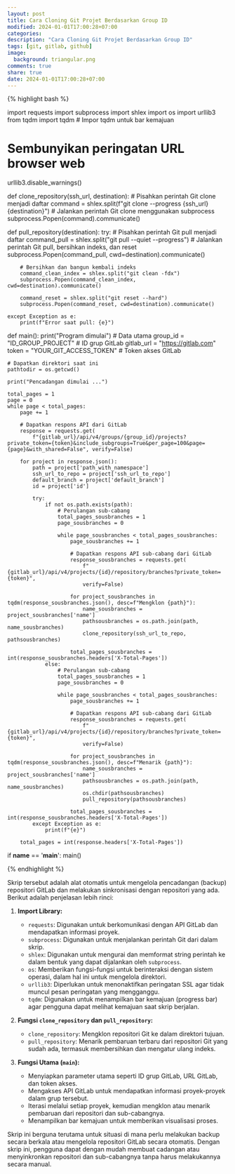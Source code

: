 ```yaml
---
layout: post
title: Cara Cloning Git Projet Berdasarkan Group ID
modified: 2024-01-01T17:00:28+07:00
categories:
description: "Cara Cloning Git Projet Berdasarkan Group ID"
tags: [git, gitlab, github]
image:
  background: triangular.png
comments: true
share: true
date: 2024-01-01T17:00:28+07:00
---
```


{% highlight bash %} 

import requests
import subprocess
import shlex
import os
import urllib3
from tqdm import tqdm  # Impor tqdm untuk bar kemajuan

# Sembunyikan peringatan URL browser web
urllib3.disable_warnings()

def clone_repository(ssh_url, destination):
    # Pisahkan perintah Git clone menjadi daftar
    command = shlex.split(f"git clone --progress {ssh_url} {destination}")
    # Jalankan perintah Git clone menggunakan subprocess
    subprocess.Popen(command).communicate()

def pull_repository(destination):
    try:
        # Pisahkan perintah Git pull menjadi daftar
        command_pull = shlex.split("git pull --quiet --progress")
        # Jalankan perintah Git pull, bersihkan indeks, dan reset
        subprocess.Popen(command_pull, cwd=destination).communicate()
        
        # Bersihkan dan bangun kembali indeks
        command_clean_index = shlex.split("git clean -fdx")
        subprocess.Popen(command_clean_index, cwd=destination).communicate()

        command_reset = shlex.split("git reset --hard")
        subprocess.Popen(command_reset, cwd=destination).communicate()

    except Exception as e:
        print(f"Error saat pull: {e}")

def main():
    print("Program dimulai")
    # Data utama
    group_id = "ID_GROUP_PROJECT"  # ID grup GitLab
    gitlab_url = "https://gitlab.com"
    token = "YOUR_GIT_ACCESS_TOKEN"  # Token akses GitLab

    # Dapatkan direktori saat ini
    pathtodir = os.getcwd()

    print("Pencadangan dimulai ...")

    total_pages = 1
    page = 0
    while page < total_pages:
        page += 1

        # Dapatkan respons API dari GitLab
        response = requests.get(
            f"{gitlab_url}/api/v4/groups/{group_id}/projects?private_token={token}&include_subgroups=True&per_page=100&page={page}&with_shared=False", verify=False)
        
        for project in response.json():
            path = project['path_with_namespace']
            ssh_url_to_repo = project['ssh_url_to_repo']
            default_branch = project['default_branch']
            id = project['id']

            try:
                if not os.path.exists(path):
                    # Perulangan sub-cabang
                    total_pages_sousbranches = 1
                    page_sousbranches = 0

                    while page_sousbranches < total_pages_sousbranches:
                        page_sousbranches += 1

                        # Dapatkan respons API sub-cabang dari GitLab
                        response_sousbranches = requests.get(
                            f"{gitlab_url}/api/v4/projects/{id}/repository/branches?private_token={token}",
                            verify=False)

                        for project_sousbranches in tqdm(response_sousbranches.json(), desc=f"Mengklon {path}"):
                            name_sousbranches = project_sousbranches['name']
                            pathsousbranches = os.path.join(path, name_sousbranches)
                            clone_repository(ssh_url_to_repo, pathsousbranches)

                        total_pages_sousbranches = int(response_sousbranches.headers['X-Total-Pages'])
                else:
                    # Perulangan sub-cabang
                    total_pages_sousbranches = 1
                    page_sousbranches = 0

                    while page_sousbranches < total_pages_sousbranches:
                        page_sousbranches += 1

                        # Dapatkan respons API sub-cabang dari GitLab
                        response_sousbranches = requests.get(
                            f"{gitlab_url}/api/v4/projects/{id}/repository/branches?private_token={token}",
                            verify=False)

                        for project_sousbranches in tqdm(response_sousbranches.json(), desc=f"Menarik {path}"):
                            name_sousbranches = project_sousbranches['name']
                            pathsousbranches = os.path.join(path, name_sousbranches)
                            os.chdir(pathsousbranches)
                            pull_repository(pathsousbranches)

                        total_pages_sousbranches = int(response_sousbranches.headers['X-Total-Pages'])
            except Exception as e:
                print(f"{e}")

        total_pages = int(response.headers['X-Total-Pages'])

if __name__ == '__main__':
    main()

{% endhighlight %}


Skrip tersebut adalah alat otomatis untuk mengelola pencadangan (backup) repositori GitLab dan melakukan sinkronisasi dengan repositori yang ada. Berikut adalah penjelasan lebih rinci:

1. **Import Library:**
   - `requests`: Digunakan untuk berkomunikasi dengan API GitLab dan mendapatkan informasi proyek.
   - `subprocess`: Digunakan untuk menjalankan perintah Git dari dalam skrip.
   - `shlex`: Digunakan untuk mengurai dan memformat string perintah ke dalam bentuk yang dapat dijalankan oleh `subprocess`.
   - `os`: Memberikan fungsi-fungsi untuk berinteraksi dengan sistem operasi, dalam hal ini untuk mengelola direktori.
   - `urllib3`: Diperlukan untuk menonaktifkan peringatan SSL agar tidak muncul pesan peringatan yang mengganggu.
   - `tqdm`: Digunakan untuk menampilkan bar kemajuan (progress bar) agar pengguna dapat melihat kemajuan saat skrip berjalan.

2. **Fungsi `clone_repository` dan `pull_repository`:**
   - `clone_repository`: Mengklon repositori Git ke dalam direktori tujuan.
   - `pull_repository`: Menarik pembaruan terbaru dari repositori Git yang sudah ada, termasuk membersihkan dan mengatur ulang indeks.

3. **Fungsi Utama (`main`):**
   - Menyiapkan parameter utama seperti ID grup GitLab, URL GitLab, dan token akses.
   - Mengakses API GitLab untuk mendapatkan informasi proyek-proyek dalam grup tersebut.
   - Iterasi melalui setiap proyek, kemudian mengklon atau menarik pembaruan dari repositori dan sub-cabangnya.
   - Menampilkan bar kemajuan untuk memberikan visualisasi proses.

Skrip ini berguna terutama untuk situasi di mana perlu melakukan backup secara berkala atau mengelola repositori GitLab secara otomatis. Dengan skrip ini, pengguna dapat dengan mudah membuat cadangan atau menyinkronkan repositori dan sub-cabangnya tanpa harus melakukannya secara manual.